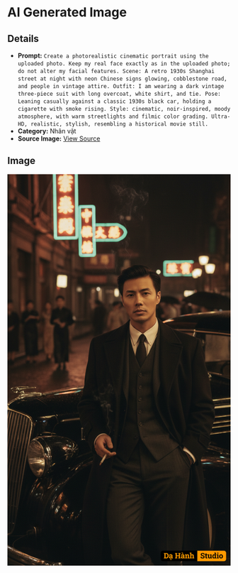 # AI Generated Image

## Details
- **Prompt:** `Create a photorealistic cinematic portrait using the uploaded photo.
Keep my real face exactly as in the uploaded photo; do not alter my facial features.
Scene: A retro 1930s Shanghai street at night with neon Chinese signs glowing, cobblestone road, and people in vintage attire.
Outfit: I am wearing a dark vintage three-piece suit with long overcoat, white shirt, and tie.
Pose: Leaning casually against a classic 1930s black car, holding a cigarette with smoke rising.
Style: cinematic, noir-inspired, moody atmosphere, with warm streetlights and filmic color grading.
Ultra-HD, realistic, stylish, resembling a historical movie still.`
- **Category:** Nhân vật
- **Source Image:** [View Source](https://raw.githubusercontent.com/lenzcomvth/ImageLibrary/main/Male.png)

## Image
![AI Generated Image](./image-2025-10-03T09-31-55-333Z.png)